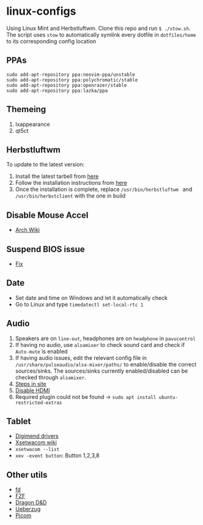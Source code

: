 # linux-configs

Using Linux Mint and Herbstluftwm. Clone this repo and run `$ ./stow.sh`. The
script uses `stow` to automatically symlink every dotfile in `dotfiles/home` to
its corresponding config location

## PPAs
```
sudo add-apt-repository ppa:neovim-ppa/unstable
sudo add-apt-repository ppa:polychromatic/stable
sudo add-apt-repository ppa:openrazer/stable
sudo add-apt-repository ppa:lazka/ppa
```

## Themeing

1. lxappearance
2. qt5ct

## Herbstluftwm

To update to the latest version:

1. Install the latest tarbell from [here](https://herbstluftwm.org/download.html)
2. Follow the installation instructions from [here](https://github.com/herbstluftwm/herbstluftwm/blob/master/INSTALL)
3. Once the installation is complete, replace `/usr/bin/herbstluftwm ` and `/usr/bin/herbstclient` with the one in build

## Disable Mouse Accel

- [Arch Wiki](https://wiki.archlinux.org/title/Mouse_acceleration#with_libinput)

## Suspend BIOS issue

- [Fix](https://www.reddit.com/r/gigabyte/comments/p5ewjn/b550i_pro_ax_f13_bios_sleep_issue_on_linux/?ref=share&ref_source=link)

## Date

- Set date and time on Windows and let it automatically check
- Go to Linux and type `timedatectl set-local-rtc 1`

## Audio

1. Speakers are on `line-out`, headphones are on `headphone` in `pavucontrol`
2. If having no audio, use `alsamixer` to check sound card and check if
   `Auto-mute` is enabled
3. If having audio issues, edit the relevant config file in
   `/usr/share/pulseaudio/alsa-mixer/paths/` to enable/disable the correct
   sources/sinks. The sources/sinks currently enabled/disabled can be checked
   through `alsamixer`.
4. [Steps in
   site](https://unix.stackexchange.com/questions/602613/how-to-switch-between-headphones-and-speakers-without-disconnecting)
5. [Disable HDMI](https://askubuntu.com/questions/228619/disable-sound-through-hdmi-permanently)
6. Required plugin could not be found -> `sudo apt install ubuntu-restricted-extras`

## Tablet

- [Digimend
  drivers](https://github.com/Huion-Linux/DIGImend-kernel-drivers-for-Huion)
- [Xsetwacom
  wiki](https://wiki.archlinux.org/index.php/Wacom_tablet#Mapping_pad_buttons_to_function_keys)
- `xsetwacom --list`
- `xev -event button`: Button 1,2,3,8

## Other utils

- [fd](https://github.com/sharkdp/fd#installation)
- [FZF](https://github.com/junegunn/fzf)
- [Dragon D&D](https://github.com/mwh/dragon)
- [Ueberzug](https://github.com/jstkdng/ueberzugpp)
- [Picom](https://github.com/yshui/picom)
